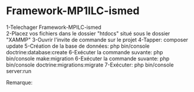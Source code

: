 # Framework-MP1ILC-ismed

1-Telechager Framework-MPILC-ismed<br>
2-Placez vos fichiers dans le dossier "htdocs" situé sous le dossier "XAMMP"
3-Ouvrir l'invite de commande sur le projet
4-Tapper: composer update
5-Création de la base de données: php bin/console doctrine:database:create
6-Exécuter la commande suvante: php bin/console make:migration
6-Exécuter la commande suvante: php bin/console doctrine:migrations:migrate
7-Exécuter: php bin/console server:run


Remarque:



